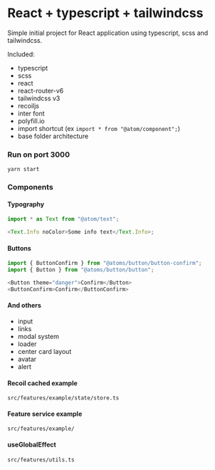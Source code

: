 # React + typescript + tailwindcss

Simple initial project for React application using typescript, scss and tailwindcss.

Included:

- typescript
- scss
- react
- react-router-v6
- tailwindcss v3
- recoiljs
- inter font
- polyfill.io
- import shortcut (ex `import * from "@atom/component";`)
- base folder architecture

### Run on port 3000

`yarn start`

### Components

#### Typography

```typescript
import * as Text from "@atom/text";

<Text.Info noColor>Some info text</Text.Info>;
```

#### Buttons

```typescript
import { ButtonConfirm } from "@atoms/button/button-confirm";
import { Button } from "@atoms/button/button";

<Button theme="danger">Confirm</Button>
<ButtonConfirm>Confirm</ButtonConfirm>
```

#### And others

- input
- links
- modal system
- loader
- center card layout
- avatar
- alert

#### Recoil cached example

`src/features/example/state/store.ts`

#### Feature service example

`src/features/example/`

#### useGlobalEffect

`src/features/utils.ts`
